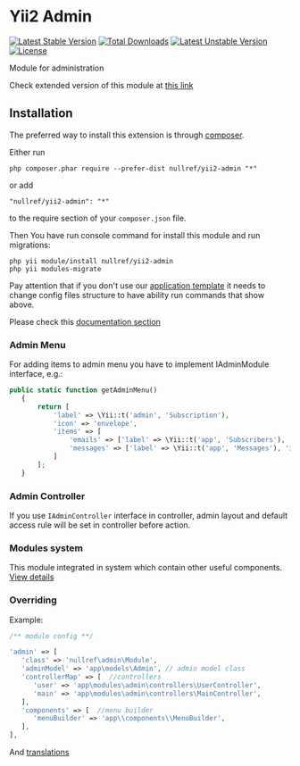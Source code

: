 Yii2 Admin
===============
[![Latest Stable Version](https://poser.pugx.org/nullref/yii2-admin/v/stable)](https://packagist.org/packages/nullref/yii2-admin) [![Total Downloads](https://poser.pugx.org/nullref/yii2-admin/downloads)](https://packagist.org/packages/nullref/yii2-admin) [![Latest Unstable Version](https://poser.pugx.org/nullref/yii2-admin/v/unstable)](https://packagist.org/packages/nullref/yii2-admin) [![License](https://poser.pugx.org/nullref/yii2-admin/license)](https://packagist.org/packages/nullref/yii2-admin)

Module for administration

Check extended version of this module at [this link](https://github.com/NullRefExcep/yii2-full-admin)

Installation
------------

The preferred way to install this extension is through [composer](http://getcomposer.org/download/).

Either run

```
php composer.phar require --prefer-dist nullref/yii2-admin "*"
```

or add

```
"nullref/yii2-admin": "*"
```

to the require section of your `composer.json` file.

Then You have run console command for install this module and run migrations:

```
php yii module/install nullref/yii2-admin
php yii modules-migrate
```

Pay attention that if you don't use our [application template](https://github.com/NullRefExcep/yii2-boilerplate) 
it needs to change config files structure to have ability run commands that show above.

Please check this [documentation section](https://github.com/NullRefExcep/yii2-core#config-structure)

### Admin Menu

For adding items to admin menu you have to implement IAdminModule interface, e.g.:

```php
public static function getAdminMenu()
   {
       return [
           'label' => \Yii::t('admin', 'Subscription'),
           'icon' => 'envelope',
           'items' => [
               'emails' => ['label' => \Yii::t('app', 'Subscribers'), 'icon' => 'envelope-o', 'url' => ['/subscription/email/index']],
               'messages' => ['label' => \Yii::t('app', 'Messages'), 'icon' => 'envelope-o', 'url' => ['/subscription/message/index']],
           ]
       ];
   }
```

### Admin Controller

If you use `IAdminController` interface in controller, admin layout and default access rule will be set in controller before action.

### Modules system 

This module integrated in system which contain other useful components. [View details](https://github.com/NullRefExcep/yii2-core)

### Overriding

Example:

```php
/** module config **/

'admin' => [
   'class' => 'nullref\admin\Module',
   'adminModel' => 'app\models\Admin', // admin model class
   'controllerMap' => [  //controllers
      'user' => 'app\modules\admin\controllers\UserController',
      'main' => 'app\modules\admin\controllers\MainController',
   ],
   'components' => [  //menu builder
      'menuBuilder' => 'app\\components\\MenuBuilder',
   ],
],
```

And [translations](https://github.com/NullRefExcep/yii2-core#translation-overriding)

